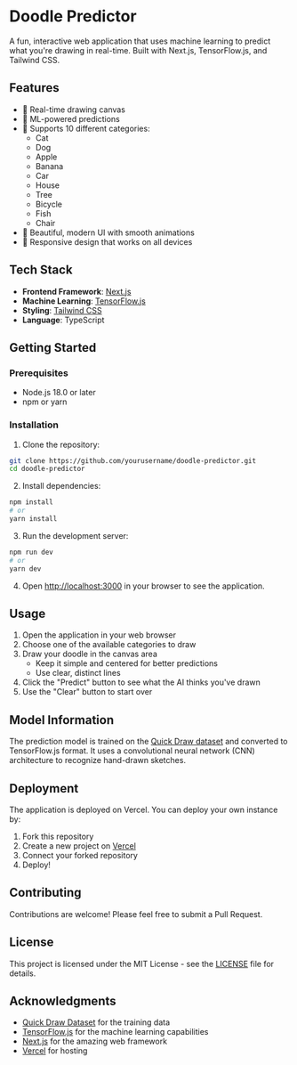 # Doodle Predictor

A fun, interactive web application that uses machine learning to predict what you're drawing in real-time. Built with Next.js, TensorFlow.js, and Tailwind CSS.

## Features

- 🎨 Real-time drawing canvas
- 🤖 ML-powered predictions
- 🎯 Supports 10 different categories:
  - Cat
  - Dog
  - Apple
  - Banana
  - Car
  - House
  - Tree
  - Bicycle
  - Fish
  - Chair
- 💫 Beautiful, modern UI with smooth animations
- 📱 Responsive design that works on all devices

## Tech Stack

- **Frontend Framework**: [Next.js](https://nextjs.org/)
- **Machine Learning**: [TensorFlow.js](https://www.tensorflow.org/js)
- **Styling**: [Tailwind CSS](https://tailwindcss.com/)
- **Language**: TypeScript

## Getting Started

### Prerequisites

- Node.js 18.0 or later
- npm or yarn

### Installation

1. Clone the repository:
```bash
git clone https://github.com/yourusername/doodle-predictor.git
cd doodle-predictor
```

2. Install dependencies:
```bash
npm install
# or
yarn install
```

3. Run the development server:
```bash
npm run dev
# or
yarn dev
```

4. Open [http://localhost:3000](http://localhost:3000) in your browser to see the application.

## Usage

1. Open the application in your web browser
2. Choose one of the available categories to draw
3. Draw your doodle in the canvas area
   - Keep it simple and centered for better predictions
   - Use clear, distinct lines
4. Click the "Predict" button to see what the AI thinks you've drawn
5. Use the "Clear" button to start over

## Model Information

The prediction model is trained on the [Quick Draw dataset](https://github.com/googlecreativelab/quickdraw-dataset) and converted to TensorFlow.js format. It uses a convolutional neural network (CNN) architecture to recognize hand-drawn sketches.

## Deployment

The application is deployed on Vercel. You can deploy your own instance by:

1. Fork this repository
2. Create a new project on [Vercel](https://vercel.com)
3. Connect your forked repository
4. Deploy!

## Contributing

Contributions are welcome! Please feel free to submit a Pull Request.

## License

This project is licensed under the MIT License - see the [LICENSE](LICENSE) file for details.

## Acknowledgments

- [Quick Draw Dataset](https://github.com/googlecreativelab/quickdraw-dataset) for the training data
- [TensorFlow.js](https://www.tensorflow.org/js) for the machine learning capabilities
- [Next.js](https://nextjs.org/) for the amazing web framework
- [Vercel](https://vercel.com) for hosting
